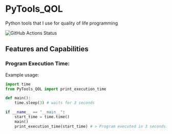 # PyTools_QOL
Python tools that I use for quality of life programming

![GitHub Actions Status](https://img.shields.io/github/actions/workflow/status/MicahBest/PyTools_QOL/.github%2Fworkflows%2FPyTools_QOL.yml)

## Features and Capabilities

### Program Execution Time:
Example usage:
```python
import time
from PyTools_QOL import print_execution_time

def main():
    time.sleep(3) # waits for 3 seconds

if __name__ == "__main__":
    start_time = time.time()
    main()
    print_execution_time(start_time) # > Program executed in 3 seconds.
```

